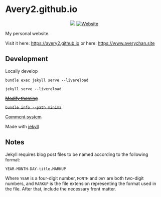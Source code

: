 # Avery2.github.io

<div align="center">
  <a href="https://github.com/Avery2/Avery2.github.io/actions/workflows/jekyll.yml"><img src="https://github.com/Avery2/Avery2.github.io/actions/workflows/jekyll.yml/badge.svg"/></a>
  <a href="https://www.averychan.site"><img alt="Website" src="https://img.shields.io/website?down_color=lightgrey&down_message=offline&label=averychan.site&up_color=green&up_message=online&url=https%3A%2F%2Fwww.averychan.site"/></a>
</div>

My personal website. 

Visit it here: https://avery2.github.io or here: https://www.averychan.site

## Development

Locally develop

`bundle exec jekyll serve --livereload`

`jekyll serve --livereload`

~~[Modify theming](https://jekyllrb.com/docs/themes/#overriding-theme-defaults)~~

~~`bundle info --path minima`~~

~~[Comment system](https://utteranc.es/)~~

Made with [jekyll](https://jekyllrb.com/)

## Notes

Jekyll requires blog post files to be named according to the following format:

`YEAR-MONTH-DAY-title.MARKUP`

Where `YEAR` is a four-digit number, `MONTH` and `DAY` are both two-digit numbers, and `MARKUP` is the file extension representing the format used in the file. After that, include the necessary front matter.

